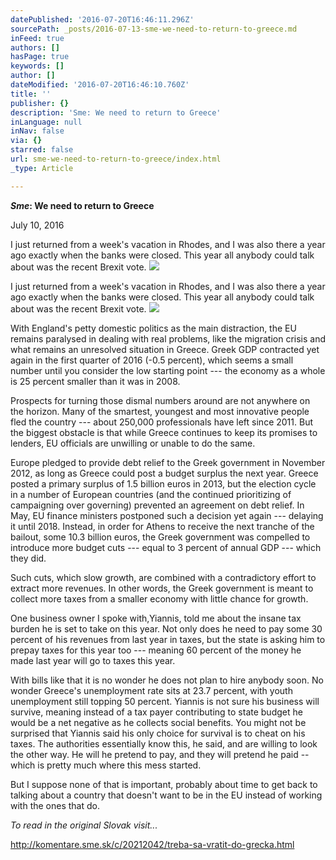 ```yaml
---
datePublished: '2016-07-20T16:46:11.296Z'
sourcePath: _posts/2016-07-13-sme-we-need-to-return-to-greece.md
inFeed: true
authors: []
hasPage: true
keywords: []
author: []
dateModified: '2016-07-20T16:46:10.760Z'
title: ''
publisher: {}
description: 'Sme: We need to return to Greece'
inLanguage: null
inNav: false
via: {}
starred: false
url: sme-we-need-to-return-to-greece/index.html
_type: Article

---
```

_**Sme**_**: We need to return to Greece**

July 10, 2016

I just returned from a week's vacation in Rhodes, and I was also there a year ago exactly when the banks were closed. This year all anybody could talk about was the recent Brexit vote. ![](https://the-grid-user-content.s3-us-west-2.amazonaws.com/e2b08437-3268-497f-9f31-fa6c394419bf.jpg)

I just returned from a week's vacation in Rhodes, and I was also there a year ago exactly when the banks were closed. This year all anybody could talk about was the recent Brexit vote. ![](https://the-grid-user-content.s3-us-west-2.amazonaws.com/e2b08437-3268-497f-9f31-fa6c394419bf.jpg)

With England's petty domestic politics as the main distraction, the EU remains paralysed in dealing with real problems, like the migration crisis and what remains an unresolved situation in Greece. Greek GDP contracted yet again in the first quarter of 2016 (-0.5 percent), which seems a small number until you consider the low starting point --- the economy as a whole is 25 percent smaller than it was in 2008\.

Prospects for turning those dismal numbers around are not anywhere on the horizon. Many of the smartest, youngest and most innovative people fled the country --- about 250,000 professionals have left since 2011\. But the biggest obstacle is that while Greece continues to keep its promises to lenders, EU officials are unwilling or unable to do the same.

Europe pledged to provide debt relief to the Greek government in November 2012, as long as Greece could post a budget surplus the next year. Greece posted a primary surplus of 1.5 billion euros in 2013, but the election cycle in a number of European countries (and the continued prioritizing of campaigning over governing) prevented an agreement on debt relief. In May, EU finance ministers postponed such a decision yet again --- delaying it until 2018\. Instead, in order for Athens to receive the next tranche of the bailout, some 10.3 billion euros, the Greek government was compelled to introduce more budget cuts --- equal to 3 percent of annual GDP --- which they did.

Such cuts, which slow growth, are combined with a contradictory effort to extract more revenues. In other words, the Greek government is meant to collect more taxes from a smaller economy with little chance for growth.

One business owner I spoke with,Yiannis, told me about the insane tax burden he is set to take on this year. Not only does he need to pay some 30 percent of his revenues from last year in taxes, but the state is asking him to prepay taxes for this year too --- meaning 60 percent of the money he made last year will go to taxes this year.

With bills like that it is no wonder he does not plan to hire anybody soon. No wonder Greece's unemployment rate sits at 23.7 percent, with youth unemployment still topping 50 percent. Yiannis is not sure his business will survive, meaning instead of a tax payer contributing to state budget he would be a net negative as he collects social benefits. You might not be surprised that Yiannis said his only choice for survival is to cheat on his taxes. The authorities essentially know this, he said, and are willing to look the other way. He will he pretend to pay, and they will pretend he paid -- which is pretty much where this mess started.

But I suppose none of that is important, probably about time to get back to talking about a country that doesn't want to be in the EU instead of working with the ones that do.

_To read in the original Slovak visit..._

http://komentare.sme.sk/c/20212042/treba-sa-vratit-do-grecka.html